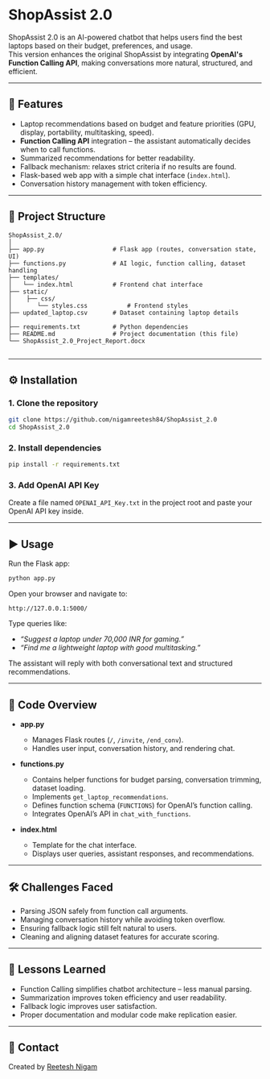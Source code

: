 
# ShopAssist 2.0

ShopAssist 2.0 is an AI-powered chatbot that helps users find the best laptops based on their budget, preferences, and usage.  
This version enhances the original ShopAssist by integrating **OpenAI's Function Calling API**, making conversations more natural, structured, and efficient.

---

## 🚀 Features

- Laptop recommendations based on budget and feature priorities (GPU, display, portability, multitasking, speed).  
- **Function Calling API** integration – the assistant automatically decides when to call functions.  
- Summarized recommendations for better readability.  
- Fallback mechanism: relaxes strict criteria if no results are found.  
- Flask-based web app with a simple chat interface (`index.html`).  
- Conversation history management with token efficiency.

---

## 📂 Project Structure

```
ShopAssist_2.0/
│
├── app.py                   # Flask app (routes, conversation state, UI)
├── functions.py             # AI logic, function calling, dataset handling
├── templates/
│   └── index.html           # Frontend chat interface
├── static/
│    ├── css/
│       └── styles.css           # Frontend styles  
├── updated_laptop.csv       # Dataset containing laptop details
│
├── requirements.txt         # Python dependencies
├── README.md                # Project documentation (this file)
└── ShopAssist_2.0_Project_Report.docx
    
```

---

## ⚙️ Installation

### 1. Clone the repository
```bash
git clone https://github.com/nigamreetesh84/ShopAssist_2.0
cd ShopAssist_2.0
```

### 2. Install dependencies
```bash
pip install -r requirements.txt
```

### 3. Add OpenAI API Key
Create a file named `OPENAI_API_Key.txt` in the project root and paste your OpenAI API key inside.

---

## ▶️ Usage

Run the Flask app:

```bash
python app.py
```

Open your browser and navigate to:
```
http://127.0.0.1:5000/
```

Type queries like:
- *“Suggest a laptop under 70,000 INR for gaming.”*  
- *“Find me a lightweight laptop with good multitasking.”*  

The assistant will reply with both conversational text and structured recommendations.

---

## 📘 Code Overview

- **app.py**  
  - Manages Flask routes (`/`, `/invite`, `/end_conv`).  
  - Handles user input, conversation history, and rendering chat.  

- **functions.py**  
  - Contains helper functions for budget parsing, conversation trimming, dataset loading.  
  - Implements `get_laptop_recommendations`.  
  - Defines function schema (`FUNCTIONS`) for OpenAI’s function calling.  
  - Integrates OpenAI’s API in `chat_with_functions`.  

- **index.html**  
  - Template for the chat interface.  
  - Displays user queries, assistant responses, and recommendations.  

---

## 🛠 Challenges Faced

- Parsing JSON safely from function call arguments.  
- Managing conversation history while avoiding token overflow.  
- Ensuring fallback logic still felt natural to users.  
- Cleaning and aligning dataset features for accurate scoring.  

---

## 🎯 Lessons Learned

- Function Calling simplifies chatbot architecture – less manual parsing.  
- Summarization improves token efficiency and user readability.  
- Fallback logic improves user satisfaction.  
- Proper documentation and modular code make replication easier.  

---

## 📧 Contact

Created by [Reetesh Nigam](https://github.com/nigamreetesh84)



